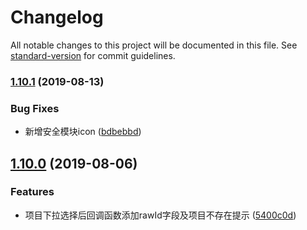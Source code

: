 # Changelog

All notable changes to this project will be documented in this file. See [standard-version](https://github.com/conventional-changelog/standard-version) for commit guidelines.

### [1.10.1](http://git.sankuai.com/mos/onecloud-common-nav-js/compare/v1.10.0...v1.10.1) (2019-08-13)


### Bug Fixes

* 新增安全模块icon ([bdbebbd](http://git.sankuai.com/mos/onecloud-common-nav-js/commit/bdbebbd))

## [1.10.0](http://git.sankuai.com/mos/onecloud-common-nav-js/compare/v2.0.1...v1.10.0) (2019-08-06)


### Features

* 项目下拉选择后回调函数添加rawId字段及项目不存在提示 ([5400c0d](http://git.sankuai.com/mos/onecloud-common-nav-js/commit/5400c0d))
